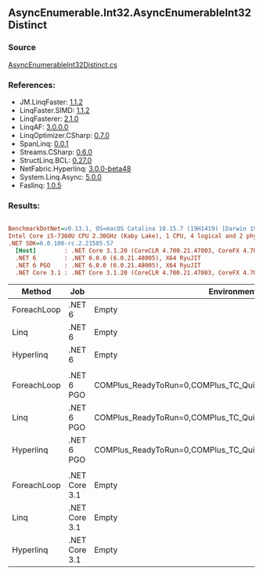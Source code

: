 ﻿## AsyncEnumerable.Int32.AsyncEnumerableInt32Distinct

### Source
[AsyncEnumerableInt32Distinct.cs](../LinqBenchmarks/AsyncEnumerable/Int32/AsyncEnumerableInt32Distinct.cs)

### References:
- JM.LinqFaster: [1.1.2](https://www.nuget.org/packages/JM.LinqFaster/1.1.2)
- LinqFaster.SIMD: [1.1.2](https://www.nuget.org/packages/LinqFaster.SIMD/1.0.3)
- LinqFasterer: [2.1.0](https://www.nuget.org/packages/LinqFasterer/2.1.0)
- LinqAF: [3.0.0.0](https://www.nuget.org/packages/LinqAF/3.0.0.0)
- LinqOptimizer.CSharp: [0.7.0](https://www.nuget.org/packages/LinqOptimizer.CSharp/0.7.0)
- SpanLinq: [0.0.1](https://www.nuget.org/packages/SpanLinq/0.0.1)
- Streams.CSharp: [0.6.0](https://www.nuget.org/packages/Streams.CSharp/0.6.0)
- StructLinq.BCL: [0.27.0](https://www.nuget.org/packages/StructLinq/0.27.0)
- NetFabric.Hyperlinq: [3.0.0-beta48](https://www.nuget.org/packages/NetFabric.Hyperlinq/3.0.0-beta48)
- System.Linq.Async: [5.0.0](https://www.nuget.org/packages/System.Linq.Async/5.0.0)
- Faslinq: [1.0.5](https://www.nuget.org/packages/Faslinq/1.0.5)

### Results:
``` ini

BenchmarkDotNet=v0.13.1, OS=macOS Catalina 10.15.7 (19H1419) [Darwin 19.6.0]
Intel Core i5-7360U CPU 2.30GHz (Kaby Lake), 1 CPU, 4 logical and 2 physical cores
.NET SDK=6.0.100-rc.2.21505.57
  [Host]        : .NET Core 3.1.20 (CoreCLR 4.700.21.47003, CoreFX 4.700.21.47101), X64 RyuJIT
  .NET 6        : .NET 6.0.0 (6.0.21.48005), X64 RyuJIT
  .NET 6 PGO    : .NET 6.0.0 (6.0.21.48005), X64 RyuJIT
  .NET Core 3.1 : .NET Core 3.1.20 (CoreCLR 4.700.21.47003, CoreFX 4.700.21.47101), X64 RyuJIT


```
|      Method |           Job |                                                   EnvironmentVariables |       Runtime | Count |     Mean |   Error |  StdDev |        Ratio | RatioSD | Allocated |
|------------ |-------------- |----------------------------------------------------------------------- |-------------- |------ |---------:|--------:|--------:|-------------:|--------:|----------:|
| ForeachLoop |        .NET 6 |                                                                  Empty |      .NET 6.0 |   100 | 171.7 ms | 1.72 ms | 1.61 ms |     baseline |         |     21 KB |
|        Linq |        .NET 6 |                                                                  Empty |      .NET 6.0 |   100 | 171.6 ms | 2.29 ms | 2.14 ms | 1.00x faster |   0.02x |     23 KB |
|   Hyperlinq |        .NET 6 |                                                                  Empty |      .NET 6.0 |   100 | 170.0 ms | 3.29 ms | 3.07 ms | 1.01x faster |   0.02x |     78 KB |
|             |               |                                                                        |               |       |          |         |         |              |         |           |
| ForeachLoop |    .NET 6 PGO | COMPlus_ReadyToRun=0,COMPlus_TC_QuickJitForLoops=1,COMPlus_TieredPGO=1 |      .NET 6.0 |   100 | 171.3 ms | 1.77 ms | 1.48 ms |     baseline |         |     23 KB |
|        Linq |    .NET 6 PGO | COMPlus_ReadyToRun=0,COMPlus_TC_QuickJitForLoops=1,COMPlus_TieredPGO=1 |      .NET 6.0 |   100 | 171.7 ms | 1.55 ms | 1.45 ms | 1.00x slower |   0.01x |     24 KB |
|   Hyperlinq |    .NET 6 PGO | COMPlus_ReadyToRun=0,COMPlus_TC_QuickJitForLoops=1,COMPlus_TieredPGO=1 |      .NET 6.0 |   100 | 171.7 ms | 1.24 ms | 1.16 ms | 1.00x slower |   0.01x |     77 KB |
|             |               |                                                                        |               |       |          |         |         |              |         |           |
| ForeachLoop | .NET Core 3.1 |                                                                  Empty | .NET Core 3.1 |   100 | 173.2 ms | 2.48 ms | 2.20 ms |     baseline |         |     20 KB |
|        Linq | .NET Core 3.1 |                                                                  Empty | .NET Core 3.1 |   100 | 173.3 ms | 2.70 ms | 2.52 ms | 1.00x faster |   0.02x |     21 KB |
|   Hyperlinq | .NET Core 3.1 |                                                                  Empty | .NET Core 3.1 |   100 | 172.8 ms | 2.70 ms | 2.53 ms | 1.00x faster |   0.02x |     77 KB |
